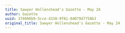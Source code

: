 ```yaml
---
title: Sawyer Hollenshead's Gazette - May 24
author: Gazette
uuid: 374096b9-5cce-4330-9f81-8d079d7758b3
original_title: Sawyer Hollenshead's Gazette - May 24
---
```


